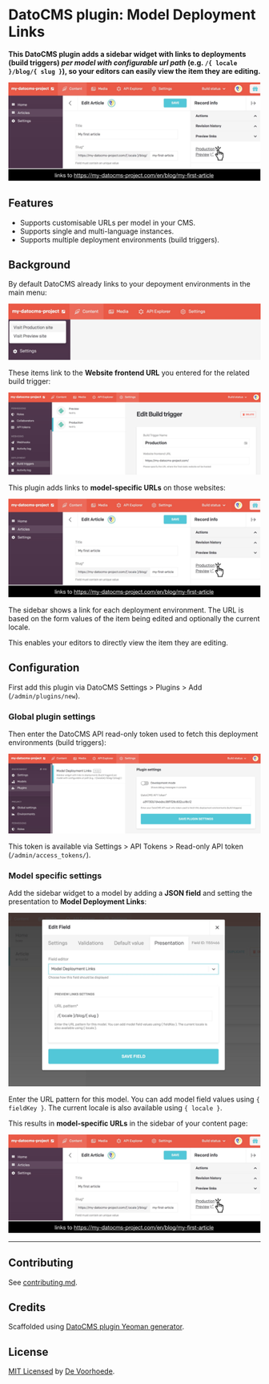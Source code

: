 # DatoCMS plugin: Model Deployment Links

**This DatoCMS plugin adds a sidebar widget with links to deployments (build triggers) _per model with configurable url path_ (e.g. `/{ locale }/blog/{ slug }`), so your editors can easily view the item they are editing.**

![](docs/sidebar-widget-links.jpg)

## Features

* Supports customisable URLs per model in your CMS.
* Supports single and multi-language instances.
* Supports multiple deployment environments (build triggers).

## Background

By default DatoCMS already links to your depoyment environments in the main menu:

![](docs/deployment-links-in-main-menu.jpg)

These items link to the **Website frontend URL** you entered for the related build trigger:

![](docs/build-trigger-settings.jpg)

This plugin adds links to **model-specific URLs** on those websites:

![](docs/sidebar-widget-links.jpg)

The sidebar shows a link for each deployment environment. The URL is based on the form values of the item being edited and optionally the current locale.

This enables your editors to directly view the item they are editing.

## Configuration

First add this plugin via DatoCMS Settings > Plugins > Add (`/admin/plugins/new`).

### Global plugin settings

Then enter the DatoCMS API read-only token used to fetch this deployment environments (build triggers):

![](docs/global-plugin-settings.jpg)

This token is available via Settings > API Tokens > Read-only API token (`/admin/access_tokens/`).

### Model specific settings

Add the sidebar widget to a model by adding a **JSON field** and setting the presentation to **Model Deployment Links**:

![](docs/plugin-instance-settings.jpg)

Enter the URL pattern for this model. You can add model field values using `{ fieldKey }`. The current locale is also available using `{ locale }`.

This results in **model-specific URLs** in the sidebar of your content page:

![](docs/sidebar-widget-links.jpg)

---

## Contributing

See [contributing.md](contributing.md).

## Credits

Scaffolded using [DatoCMS plugin Yeoman generator](https://github.com/datocms/generator-datocms-plugin).

## License

[MIT Licensed](license) by [De Voorhoede](https://www.voorhoede.nl).

